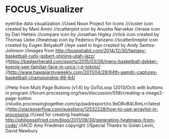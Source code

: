 # FOCUS_Visualizer
eyetribe data visualization
//Used Noun Project for Icons
 //cluster icon created by Mani Amini
 //scatterplot icon by Anusha Narvekar
 //erase icon by Dan Hetteix
 //compare icon by Jonathan Higley
 //click icon created by Thomas Uebe
 //heatmap icon by Federico Panzano
 //scatterlineplot icon created by Eugen Belyakoff
 //eye used in logo created by Andy Santos-Johnson
 //images from http://hoopshabit.com/2014/12/30/fantasy-basketball-rudy-gobert-shining-utah-jazz/
//https://badgerherald.com/sports/2015/03/26/mens-basketball-dekker-koenig-see-familiar-face-in-uncs-j-p-tokoto/
//http://www.hawaiiarmyweekly.com/2011/04/28/94th-aamdc-captures-basketball-championship-69-64/
 
//Help from Multi Page Buttons (v1.6) by GoToLoop (2013/Oct) with buttons in program 
//forum.processing.org/two/discussion/558/creating-a-image2-page-button
//studio.processingtogether.com/sp/pad/export/ro.9eDRvB4LRmLrr/latest
//http://stackoverflow.com/questions/12532228/how-to-use-arraylist-in-processing
//Used for creating heatmap http://philippseifried.com/blog/2011/09/30/generating-heatmaps-from-code/
//IACD Amy Friedman copyright
//Special Thanks to Golan Levin, David Newbury
